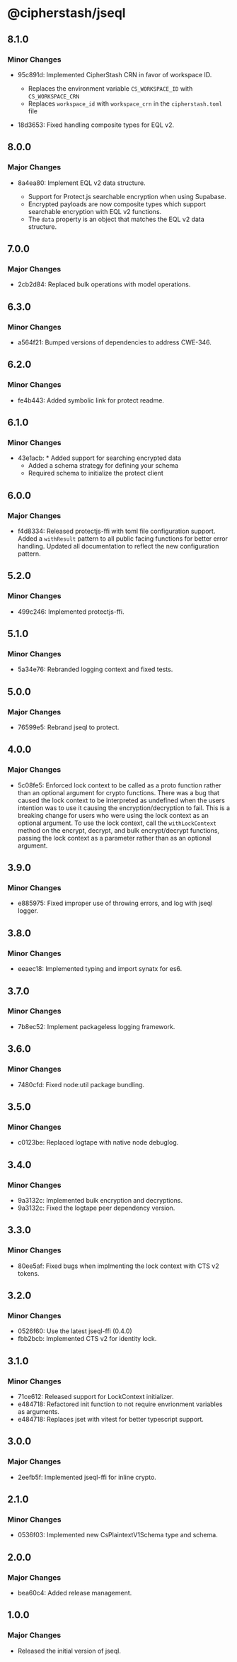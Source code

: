 # @cipherstash/jseql

## 8.1.0

### Minor Changes

- 95c891d: Implemented CipherStash CRN in favor of workspace ID.

  - Replaces the environment variable `CS_WORKSPACE_ID` with `CS_WORKSPACE_CRN`
  - Replaces `workspace_id` with `workspace_crn` in the `cipherstash.toml` file

- 18d3653: Fixed handling composite types for EQL v2.

## 8.0.0

### Major Changes

- 8a4ea80: Implement EQL v2 data structure.

  - Support for Protect.js searchable encryption when using Supabase.
  - Encrypted payloads are now composite types which support searchable encryption with EQL v2 functions.
  - The `data` property is an object that matches the EQL v2 data structure.

## 7.0.0

### Major Changes

- 2cb2d84: Replaced bulk operations with model operations.

## 6.3.0

### Minor Changes

- a564f21: Bumped versions of dependencies to address CWE-346.

## 6.2.0

### Minor Changes

- fe4b443: Added symbolic link for protect readme.

## 6.1.0

### Minor Changes

- 43e1acb: \* Added support for searching encrypted data
  - Added a schema strategy for defining your schema
  - Required schema to initialize the protect client

## 6.0.0

### Major Changes

- f4d8334: Released protectjs-ffi with toml file configuration support.
  Added a `withResult` pattern to all public facing functions for better error handling.
  Updated all documentation to reflect the new configuration pattern.

## 5.2.0

### Minor Changes

- 499c246: Implemented protectjs-ffi.

## 5.1.0

### Minor Changes

- 5a34e76: Rebranded logging context and fixed tests.

## 5.0.0

### Major Changes

- 76599e5: Rebrand jseql to protect.

## 4.0.0

### Major Changes

- 5c08fe5: Enforced lock context to be called as a proto function rather than an optional argument for crypto functions.
  There was a bug that caused the lock context to be interpreted as undefined when the users intention was to use it causing the encryption/decryption to fail.
  This is a breaking change for users who were using the lock context as an optional argument.
  To use the lock context, call the `withLockContext` method on the encrypt, decrypt, and bulk encrypt/decrypt functions, passing the lock context as a parameter rather than as an optional argument.

## 3.9.0

### Minor Changes

- e885975: Fixed improper use of throwing errors, and log with jseql logger.

## 3.8.0

### Minor Changes

- eeaec18: Implemented typing and import synatx for es6.

## 3.7.0

### Minor Changes

- 7b8ec52: Implement packageless logging framework.

## 3.6.0

### Minor Changes

- 7480cfd: Fixed node:util package bundling.

## 3.5.0

### Minor Changes

- c0123be: Replaced logtape with native node debuglog.

## 3.4.0

### Minor Changes

- 9a3132c: Implemented bulk encryption and decryptions.
- 9a3132c: Fixed the logtape peer dependency version.

## 3.3.0

### Minor Changes

- 80ee5af: Fixed bugs when implmenting the lock context with CTS v2 tokens.

## 3.2.0

### Minor Changes

- 0526f60: Use the latest jseql-ffi (0.4.0)
- fbb2bcb: Implemented CTS v2 for identity lock.

## 3.1.0

### Minor Changes

- 71ce612: Released support for LockContext initializer.
- e484718: Refactored init function to not require envrionment variables as arguments.
- e484718: Replaces jset with vitest for better typescript support.

## 3.0.0

### Major Changes

- 2eefb5f: Implemented jseql-ffi for inline crypto.

## 2.1.0

### Minor Changes

- 0536f03: Implemented new CsPlaintextV1Schema type and schema.

## 2.0.0

### Major Changes

- bea60c4: Added release management.

## 1.0.0

### Major Changes

- Released the initial version of jseql.
